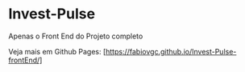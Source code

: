 # Invest-Pulse
Apenas o Front End do Projeto completo

Veja mais em Github Pages: [https://fabiovgc.github.io/Invest-Pulse-frontEnd/]
